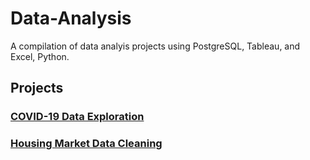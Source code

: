 # Data-Analysis

A compilation of data analyis projects using PostgreSQL, Tableau, and Excel, Python.

## Projects 

### [COVID-19 Data Exploration](https://github.com/DaveRoppo/Data-Analysis/tree/main/COVID19)

### [Housing Market Data Cleaning](https://github.com/DaveRoppo/Data-Analysis/tree/main/Housing%20Data)
